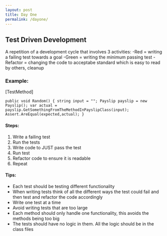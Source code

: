 ```yaml
---
layout: post
title: Day One
permalink: /dayone/
---
```

## Test Driven Development
A repetition of a development cycle that involves 3 activities:
-Red = writing a failing test towards a goal
-Green = writing the minimum passing test 
-Refactor = changing the code to acceptabe standard which is easy to read by others, cleanup

### Example:

[TestMethod]

`public void Random()
{
	string input = "";
	Payslip payslip = new Payslip();
	var actual = payslip.GetSomethingFromTheMethodInPayslipClass(input);
	Assert.AreEqual(expected,actual);
}`

#### Steps:
1. Write a failing test
2. Run the tests
3. Write code to JUST pass the test
4. Run test
5. Refactor code to ensure it is readable
6. Repeat

#### Tips:
- Each test should be testing different functionality
- When writing tests think of all the different ways the test could fail and then test and refactor the code accordingly
- Write one test at a time
- Avoid writing tests that are too large
- Each method should only handle one functionality, this avoids the methods being too big 
- The tests should have no logic in them. All the logic should be in the class files
